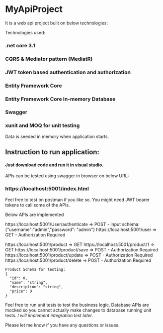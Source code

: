 # MyApiProject
It is a web api project built on below technologies:

Technologies used:
 ### .net core 3.1
 ### CQRS & Mediator pattern (MediatR)
 ### JWT token based authentication and authorization
 ### Entity Framework Core
 ### Entity Framework Core In-memory Database
 ### Swagger
 ### xunit and MOQ for unit testing

Data is seeded in memory when application starts.

## Instruction to run application:
#### Just download code and run it in visual studio.

APIs can be tested using swagger in browser on below URL:
### https://localhost:5001/index.html

Feel free to test on postman if you like so. You might need JWT bearer tokens to call some of the APIs.

Below APIs are implemented

  https://localhost:5001/User/authenticate => POST - input schema: {"username":"admin","password": "admin"}
  https://localhost:5001/user => GET - Authorization Required
  
  https://localhost:5001/product => GET
  https://localhost:5001/product/1 => GET
  https://localhost:5001/product/save => POST - Authorization Required
  https://localhost:5001/product/update => POST - Authorization Required
  https://localhost:5001/product/delete => POST - Authorization Required

    Product Schema for testing:
    {
      "id": 0,
      "name": "string",
      "description": "string",
      "price": 0
    }

Feel free to run unit tests to test the business logic. Database APIs are mocked so you cannot actually make changes to database running unit tests.
*I will implement integration test later.*

Please let me know if you have any questions or issues.
